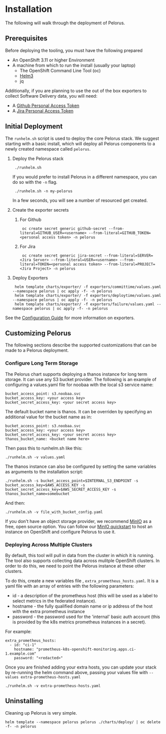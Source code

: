 
# Installation

The following will walk through the deployment of Pelorus.

## Prerequisites

Before deploying the tooling, you must have the following prepared

* An OpenShift 3.11 or higher Environment
* A machine from which to run the install (usually your laptop)
  * The OpenShift Command Line Tool (oc)
  * [Helm3](https://github.com/helm/helm/releases)
  * jq

Additionally, if you are planning to use the out of the box exporters to collect Software Delivery data, you will need:

* A [Github Personal Access Token](https://help.github.com/en/github/authenticating-to-github/creating-a-personal-access-token-for-the-command-line)
* A [Jira Personal Access Token](https://confluence.atlassian.com/bitbucketserver/personal-access-tokens-939515499.html)

## Initial Deployment

The `runhelm.sh` script is used to deploy the core Pelorus stack. We suggest starting with a basic install, which will deploy all Pelorus components to a newly created namespace called `pelorus`.

1. Deploy the Pelorus stack

        ./runhelm.sh

    If you would prefer to install Pelorus in a different namespace, you can do so with the `-n` flag.

        ./runhelm.sh -n my-pelorus

    In a few seconds, you will see a number of resourced get created.
2. Create the exporter secrets
    1. For Github

            oc create secret generic github-secret --from-literal=GITHUB_USER=<username> --from-literal=GITHUB_TOKEN=<personal access token> -n pelorus
    2. For Jira

            oc create secret generic jira-secret --from-literal=SERVER=<Jira Server> --from-literal=USER=<username> --from-literal=TOKEN=<personal access token> --from-literal=PROJECT=<Jira Project> -n pelorus
3. Deploy Exporters

        helm template charts/exporter/ -f exporters/committime/values.yaml --namespace pelorus | oc apply -f- -n pelorus
        helm template charts/exporter/ -f exporters/deploytime/values.yaml --namespace pelorus | oc apply -f- -n pelorus
        helm template charts/exporter/ -f exporters/failure/values.yaml --namespace pelorus | oc apply -f- -n pelorus

See the [Configuration Guide](/docs/Configuration.md) for more information on exporters.

## Customizing Pelorus

The following sections describe the supported customizations that can be made to a Pelorus deployment.

### Configure Long Term Storage

The Pelorus chart supports deploying a thanos instance for long term storage.  It can use any S3 bucket provider. The following is an example of configuring a values.yaml file for noobaa with the local s3 service name:

```
bucket_access_point: s3.noobaa.svc
bucket_access_key: <your access key>
bucket_secret_access_key: <your secret access key>
```

The default bucket name is thanos.  It can be overriden by specifying an additional value for the bucket name as in:

```
bucket_access_point: s3.noobaa.svc
bucket_access_key: <your access key>
bucket_secret_access_key: <your secret access key>
thanos_bucket_name: <bucket name here>
```

Then pass this to runhelm.sh like this:

```
./runhelm.sh -v values.yaml
```

The thanos instance can also be configured by setting the same variables as arguments to the installation script:

```
./runhelm.sh -s bucket_access_point=$INTERNAL_S3_ENDPOINT -s bucket_access_key=$AWS_ACCESS_KEY -s bucket_secret_access_key=$AWS_SECRET_ACCESS_KEY -s thanos_bucket_name=somebucket
```


And then:

```
./runhelm.sh -v file_with_bucket_config.yaml
```

If you don't have an object storage provider, we recommend [MinIO](https://min.io/) as a free, open source option. You can follow our [MinIO quickstart](/docs/MinIO.md) to host an instance on OpenShift and configure Pelorus to use it.

### Deploying Across Multiple Clusters

By default, this tool will pull in data from the cluster in which it is running. The tool also supports collecting data across mulitple OpenShift clusters. In order to do this, we need to point the Pelorus instance at these other clusters.

To do this, create a new variables file , `extra_prometheus_hosts.yaml`.  It is a yaml file with an array of entries with the following parameters:

* id - a description of the prometheus host (this will be used as a label to select metrics in the federated instance).
* hostname - the fully qualified domain name or ip address of the host with the extra prometheus instance
* password - the password used for the 'internal' basic auth account (this is provided by the k8s metrics prometheus instances in a secret).

For example:

    extra_prometheus_hosts:
      - id: "ci-1"
        hostname: "prometheus-k8s-openshift-monitoring.apps.ci-1.example.com"
        password: "<redacted>"

Once you are finished adding your extra hosts, you can update your stack by re-running the helm command above, passing your values file with `--values extra-prometheus-hosts.yaml`

```
./runhelm.sh -v extra-prometheus-hosts.yaml
```

## Uninstalling

Cleaning up Pelorus is very simple.

    helm template --namespace pelorus pelorus ./charts/deploy/ | oc delete -f- -n pelorus

